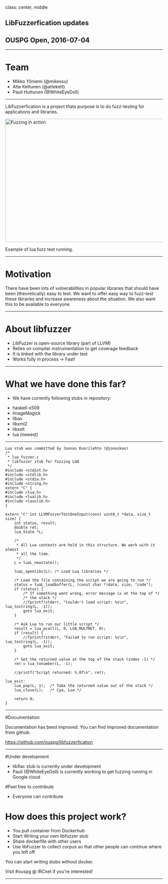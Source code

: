 class: center, middle

## LibFuzzerfication updates
## OUSPG Open, 2016-07-04

---

# Team

* Mikko Yliniemi (@mikessu)
* Atte Kettunen (@attekett)
* Pauli Huttunen (@WhiteEyeDoll)

---

LibFuzzerfication is a project thats purpose is to do fuzz-testing for applications and libraries.

<img src="https://raw.githubusercontent.com/ouspg/libfuzzerfication/master/pictures/fuzzing_lua.gif" width="716" height="393" alt="Fuzzing in action">

Example of lua fuzz test running.

---
# Motivation
There have been lots of vulnerabilities in popular libraries that should have been (theoretically) easy to test. We want to offer easy way to fuzz-test these libraries and increase awareness about the situation. We also want this to be available to everyone.

---

# About libfuzzer
* LibFuzzer is open-source library (part of LLVM)
* Relies on compiler instrumentation to get coverage feedback
* It is linked with the library under test
* Works fully in process -> Fast!

---

# What we have done this far?

* We have currently following stubs in repository:
- haskell-x509
- ImageMagick
- libav
- libxml2
- libxslt
- lua (newest)

---
```
Lua stub was committed by Joonas Kuorilehto (@joneskoo)
/*
 * lua_fuzzer.c
 * libfuzzer stub for fuzzing LUA
 */
#include <stdint.h>
#include <stdlib.h>
#include <stdio.h>
#include <string.h>
extern "C" {
#include <lua.h>
#include <lualib.h>
#include <lauxlib.h>
}

extern "C" int LLVMFuzzerTestOneInput(const uint8_t *data, size_t size) {
    int status, result;
    double ret;
    lua_State *L;

    /*
     * All Lua contexts are held in this structure. We work with it almost
     * all the time.
     */
    L = luaL_newstate();

    luaL_openlibs(L); /* Load Lua libraries */

    /* Load the file containing the script we are going to run */
    status = luaL_loadbuffer(L, (const char *)data, size, "code");
    if (status) {
        /* If something went wrong, error message is at the top of */
        /* the stack */
        //fprintf(stderr, "Couldn't load script: %s\n", lua_tostring(L, -1));
        goto lua_exit;
    }

    /* Ask Lua to run our little script */
    result = lua_pcall(L, 0, LUA_MULTRET, 0);
    if (result) {
        //fprintf(stderr, "Failed to run script: %s\n", lua_tostring(L, -1));
        goto lua_exit;
    }

    /* Get the returned value at the top of the stack (index -1) */
    ret = lua_tonumber(L, -1);

    //printf("Script returned: %.0f\n", ret);

lua_exit:
    lua_pop(L, 1);  /* Take the returned value out of the stack */
    lua_close(L);   /* Cya, Lua */

    return 0;
}
```

---
#Documentation

Documentation has beed improved. You can find improved documentation from github:

https://github.com/ouspg/libfuzzerfication

---

#Under development
- libflac stub is currently under development
- Pauli (@WhiteEyeDoll) is currently working to get fuzzing running in Google cloud

#Feel free to contribute
* Everyone can contribute

# How does this project work?
* You pull container from Dockerhub
* Start Writing your own libfuzzer stub
* Share dockerfile with other users
* Use libFuzzer to collect corpus so that other people can continue where you left off

You can start writing stubs without docker.

Visit #ouspg @ IRCnet if you're interested!

---
